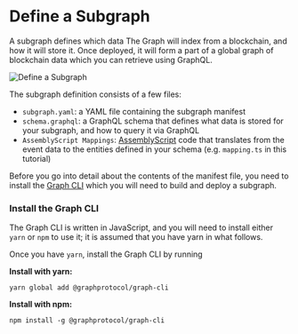 # Define a Subgraph



A subgraph defines which data The Graph will index from a blockchain, and how it will store it. Once deployed, it will form a part of a global graph of blockchain data which you can retrieve using GraphQL.

![Define a Subgraph](https://thegraph.com/docs/img/define-subgraph.png)

The subgraph definition consists of a few files:

* `subgraph.yaml`: a YAML file containing the subgraph manifest
* `schema.graphql`: a GraphQL schema that defines what data is stored for your subgraph, and how to query it via GraphQL
* `AssemblyScript Mappings`: [AssemblyScript](https://github.com/AssemblyScript/assemblyscript) code that translates from the event data to the entities defined in your schema (e.g. `mapping.ts` in this tutorial)

Before you go into detail about the contents of the manifest file, you need to install the [Graph CLI](https://github.com/graphprotocol/graph-cli) which you will need to build and deploy a subgraph.

### Install the Graph CLI <a href="#install-the-graph-cli" id="install-the-graph-cli"></a>

The Graph CLI is written in JavaScript, and you will need to install either `yarn` or `npm` to use it; it is assumed that you have yarn in what follows.

Once you have `yarn`, install the Graph CLI by running

**Install with yarn:**

```
yarn global add @graphprotocol/graph-cli
```

**Install with npm:**

```
npm install -g @graphprotocol/graph-cli
```
